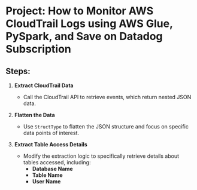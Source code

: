 # Project: How to Monitor AWS CloudTrail Logs using AWS Glue, PySpark, and Save on Datadog Subscription

## Steps:

1. **Extract CloudTrail Data**  
   - Call the CloudTrail API to retrieve events, which return nested JSON data.

2. **Flatten the Data**  
   - Use `StructType` to flatten the JSON structure and focus on specific data points of interest.

3. **Extract Table Access Details**  
   - Modify the extraction logic to specifically retrieve details about tables accessed, including:
     - **Database Name**
     - **Table Name**
     - **User Name**
